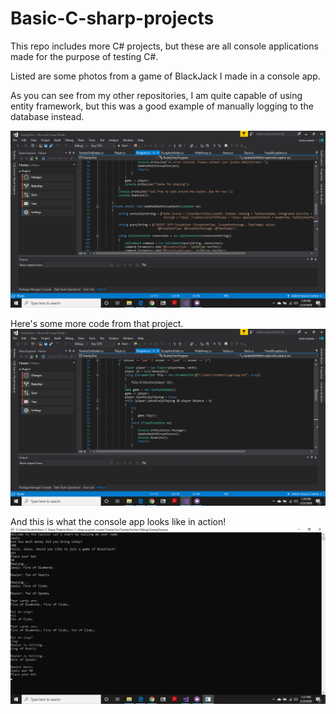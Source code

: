 # Basic-C-sharp-projects

This repo includes more C# projects, but these are all console applications made for the purpose of testing C#.

Listed are some photos from a game of BlackJack I made in a console app.

As you can see from my other repositories, I am quite capable of using entity framework, but this was a good example of manually logging to the database instead. 

![BlackJack](https://github.com/LewisCWarren/Basic-C-sharp-projects/blob/master/Screenshot%20(27).png)

Here's some more code from that project.
![BlackJack2](https://github.com/LewisCWarren/Basic-C-sharp-projects/blob/master/Screenshot%20(28).png)

And this is what the console app looks like in action!
![BlackJack Console](https://github.com/LewisCWarren/Basic-C-sharp-projects/blob/master/Screenshot%20(29).png)
